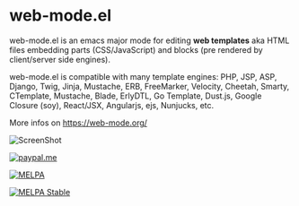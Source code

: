 web-mode.el
=========

web-mode.el is an emacs major mode for editing **web templates** aka HTML files embedding parts (CSS/JavaScript) and blocks (pre rendered by client/server side engines).

web-mode.el is compatible with many template engines: PHP, JSP, ASP, Django, Twig, Jinja, Mustache, ERB, FreeMarker, Velocity, Cheetah, Smarty, CTemplate, Mustache, Blade, ErlyDTL, Go Template, Dust.js, Google Closure (soy), React/JSX, Angularjs, ejs, Nunjucks, etc.

More infos on https://web-mode.org/

![ScreenShot](http://web-mode.org/web-mode.png?v=5)

[![paypal.me](https://web-mode.org/images/PayPal.svg)](https://www.paypal.me/fxbois)

[![MELPA](http://melpa.org/packages/web-mode-badge.svg)](http://melpa.org/#/web-mode)

[![MELPA Stable](http://stable.melpa.org/packages/web-mode-badge.svg)](http://stable.melpa.org/#/web-mode)
